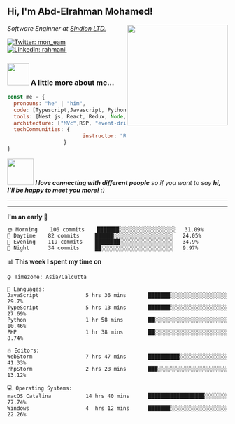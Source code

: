 <h2> Hi, I'm Abd-Elrahman Mohamed!</h2>
<img align='right' src="https://pitcoder.github.io/img/portfolio/thumbnails/avatar.png" width="230">
<p><em>Software Enginner at <a href="https://www.sindion.com">Sindion LTD.</a>
</em></p>

[![Twitter: mon_eam](https://img.shields.io/twitter/follow/rahmanii?style=social)](https://twitter.com/mon_eam)
[![Linkedin: rahmanii](https://img.shields.io/badge/-rahmanii-blue?style=flat-square&logo=Linkedin&logoColor=white&link=https://www.linkedin.com/in/rahmanii/)](https://www.linkedin.com/in/rahmanii/)


### <img src="https://media.giphy.com/media/VgCDAzcKvsR6OM0uWg/giphy.gif" width="50"> A little more about me...  

```javascript
const me = {
  pronouns: "he" | "him",
  code: [Typescript,Javascript, Python, Python,Elixir],
  tools: [Nest js, React, Redux, Node, DRF ,Docker],
  architecture: ["MVc",RSP, "event-driven", "design system pattern"],
  techCommunities: {
                        instructor: "RMZ Academy ",
                  }
}
```

<img src="https://media.giphy.com/media/LnQjpWaON8nhr21vNW/giphy.gif" width="60"> <em><b>I love connecting with different people</b> so if you want to say <b>hi, I'll be happy to meet you more!</b> :)</em>

---

---
<!--START_SECTION:waka-->
**I'm an early 🐤** 

```text
🌞 Morning    106 commits    ███████░░░░░░░░░░░░░░░░░░   31.09% 
🌆 Daytime    82 commits     ██████░░░░░░░░░░░░░░░░░░░   24.05% 
🌃 Evening    119 commits    ████████░░░░░░░░░░░░░░░░░   34.9% 
🌙 Night      34 commits     ██░░░░░░░░░░░░░░░░░░░░░░░   9.97%

```


📊 **This week I spent my time on** 

```text
⌚︎ Timezone: Asia/Calcutta

💬 Languages: 
JavaScript               5 hrs 36 mins       ███████░░░░░░░░░░░░░░░░░░   29.7% 
TypeScript               5 hrs 13 mins       ███████░░░░░░░░░░░░░░░░░░   27.69% 
Python                   1 hr 58 mins        ██░░░░░░░░░░░░░░░░░░░░░░░   10.46% 
PHP                      1 hr 38 mins        ██░░░░░░░░░░░░░░░░░░░░░░░   8.74%

🔥 Editors: 
WebStorm                 7 hrs 47 mins       ██████████░░░░░░░░░░░░░░░   41.33% 
PhpStorm                 2 hrs 28 mins       ███░░░░░░░░░░░░░░░░░░░░░░   13.12%

💻 Operating Systems: 
macOS Catalina           14 hrs 40 mins      ██████████████████░░░░░░░   77.74%
Windows                  4  hrs 12 mins      ███████░░░░░░░░░░░░░░░░░░   22.26%

```
